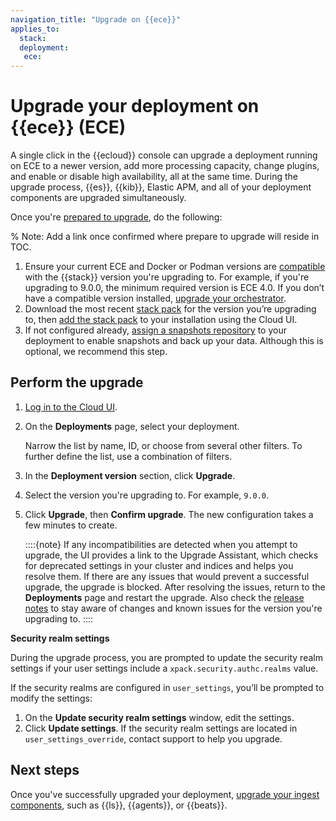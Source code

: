 ```yaml
---
navigation_title: "Upgrade on {{ece}}"
applies_to:
  stack:
  deployment:
   ece:
---
```


# Upgrade your deployment on {{ece}} (ECE)

A single click in the {{ecloud}} console can upgrade a deployment running on ECE to a newer version, add more processing capacity, change plugins, and enable or disable high availability, all at the same time. During the upgrade process, {{es}}, {{kib}}, Elastic APM, and all of your deployment components are upgraded simultaneously.

Once you're [prepared to upgrade](/deploy-manage/upgrade/prepare-to-upgrade.md), do the following: 

% Note: Add a link once confirmed where prepare to upgrade will reside in TOC. 

1. Ensure your current ECE and Docker or Podman versions are [compatible](https://www.elastic.co/support/matrix/#elastic-cloud-enterprise) with the {{stack}} version you're upgrading to. For example, if you're upgrading to 9.0.0, the minimum required version is ECE 4.0. If you don’t have a compatible version installed, [upgrade your orchestrator](/deploy-manage/upgrade/orchestrator/upgrade-cloud-enterprise.md).  
2. Download the most recent [stack pack](/deploy-manage/deploy/cloud-enterprise/manage-elastic-stack-versions.md#ece_most_recent_elastic_stack_packs) for the version you’re upgrading to, then [add the stack pack](/deploy-manage/deploy/cloud-enterprise/manage-elastic-stack-versions.md#ece-manage-elastic-stack-add) to your installation using the Cloud UI. 
3. If not configured already, [assign a snapshots repository](/deploy-manage/tools/snapshot-and-restore/cloud-enterprise.md) to your deployment to enable snapshots and back up your data. Although this is optional, we recommend this step.
 
## Perform the upgrade 

1. [Log in to the Cloud UI](/deploy-manage/deploy/cloud-enterprise/log-into-cloud-ui.md). 
2. On the **Deployments** page, select your deployment.
   
   Narrow the list by name, ID, or choose from several other filters. To further define the list, use a combination of filters.

1. In the **Deployment version** section, click **Upgrade**.
2. Select the version you're upgrading to. For example, `9.0.0`.
3. Click **Upgrade**, then **Confirm upgrade**. The new configuration takes a few minutes to create.

   ::::{note} 
   If any incompatibilities are detected when you attempt to upgrade, the UI provides a link to the Upgrade Assistant, which checks for deprecated settings in your cluster and indices and helps you resolve them. If there are any issues that would prevent a successful upgrade, the upgrade is blocked. After resolving the issues, return to the **Deployments** page and restart the upgrade. Also check the [release notes](/release-notes/index.md) to stay aware of changes and known issues for the version you're upgrading to.
   ::::

**Security realm settings**

During the upgrade process, you are prompted to update the security realm settings if your user settings include a `xpack.security.authc.realms` value.

If the security realms are configured in `user_settings`, you’ll be prompted to modify the settings:

1. On the **Update security realm settings** window, edit the settings.
2. Click **Update settings**. If the security realm settings are located in `user_settings_override`, contact support to help you upgrade.

## Next steps

Once you've successfully upgraded your deployment, [upgrade your ingest components](/deploy-manage/upgrade/ingest-components.md), such as {{ls}}, {{agents}}, or {{beats}}. 

